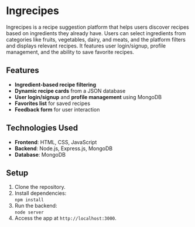 # Ingrecipes

Ingrecipes is a recipe suggestion platform that helps users discover recipes based on ingredients they already have. Users can select ingredients from categories like fruits, vegetables, dairy, and meats, and the platform filters and displays relevant recipes. It features user login/signup, profile management, and the ability to save favorite recipes.

## Features
- **Ingredient-based recipe filtering**
- **Dynamic recipe cards** from a JSON database
- **User login/signup** and **profile management** using MongoDB
- **Favorites list** for saved recipes
- **Feedback form** for user interaction

## Technologies Used
- **Frontend**: HTML, CSS, JavaScript
- **Backend**: Node.js, Express.js, MongoDB
- **Database**: MongoDB

## Setup

1. Clone the repository.
2. Install dependencies:  
   `npm install`
3. Run the backend:  
   `node server`
4. Access the app at `http://localhost:3000`.
